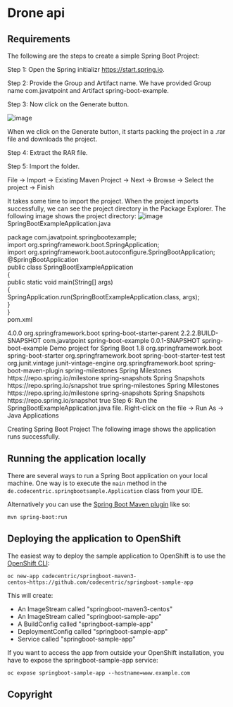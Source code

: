 # Drone api


## Requirements

The following are the steps to create a simple Spring Boot Project:

Step 1: Open the Spring initializr https://start.spring.io.

Step 2: Provide the Group and Artifact name. We have provided Group name com.javatpoint and Artifact spring-boot-example.

Step 3: Now click on the Generate button.

![image](https://user-images.githubusercontent.com/106770765/196445093-10239cb0-c0bd-43af-85ca-1e3eb225df80.png)

When we click on the Generate button, it starts packing the project in a .rar file and downloads the project.

Step 4: Extract the RAR file.

Step 5: Import the folder.

File -> Import -> Existing Maven Project -> Next -> Browse -> Select the project -> Finish

It takes some time to import the project. When the project imports successfully, we can see the project directory in the Package Explorer. The following image shows the project directory:
![image](https://user-images.githubusercontent.com/106770765/196445772-20b542d0-b280-4b9b-b8f0-1c934f833887.png)
SpringBootExampleApplication.java

package com.javatpoint.springbootexample;  
import org.springframework.boot.SpringApplication;  
import org.springframework.boot.autoconfigure.SpringBootApplication;  
@SpringBootApplication  
public class SpringBootExampleApplication   
{  
public static void main(String[] args)   
{  
SpringApplication.run(SpringBootExampleApplication.class, args);  
}  
}  
pom.xml

<?xml version="1.0" encoding="UTF-8"?>  
<project xmlns="http://maven.apache.org/POM/4.0.0" xmlns:xsi=http://www.w3.org/2001/XMLSchema-instance xsi:schemaLocation="http://maven.apache.org/POM/4.0.0 https://maven.apache.org/xsd/maven-4.0.0.xsd">  
<modelVersion>4.0.0</modelVersion>  
<parent>  
<groupId>org.springframework.boot</groupId>  
<artifactId>spring-boot-starter-parent</artifactId>  
<version>2.2.2.BUILD-SNAPSHOT</version>  
<relativePath/> <!-- lookup parent from repository -->  
</parent>  
<groupId>com.javatpoint</groupId>  
<artifactId>spring-boot-example</artifactId>  
<version>0.0.1-SNAPSHOT</version>  
<name>spring-boot-example</name>  
<description>Demo project for Spring Boot</description>  
<properties>  
<java.version>1.8</java.version>  
</properties>  
<dependencies>  
<dependency>  
<groupId>org.springframework.boot</groupId>  
<artifactId>spring-boot-starter</artifactId>  
</dependency>  
<dependency>  
<groupId>org.springframework.boot</groupId>  
<artifactId>spring-boot-starter-test</artifactId>  
<scope>test</scope>  
<exclusions>  
<exclusion>  
<groupId>org.junit.vintage</groupId>  
<artifactId>junit-vintage-engine</artifactId>  
</exclusion>  
</exclusions>  
</dependency>  
</dependencies>  
<build>  
<plugins>  
<plugin>  
<groupId>org.springframework.boot</groupId>  
<artifactId>spring-boot-maven-plugin</artifactId>  
</plugin>  
</plugins>  
</build>  
<repositories>  
<repository>  
<id>spring-milestones</id>  
<name>Spring Milestones</name>  
<url>https://repo.spring.io/milestone</url>  
</repository>  
<repository>  
<id>spring-snapshots</id>  
<name>Spring Snapshots</name>  
<url>https://repo.spring.io/snapshot</url>  
<snapshots>  
<enabled>true</enabled>  
</snapshots>  
</repository>  
</repositories>  
<pluginRepositories>  
<pluginRepository>  
<id>spring-milestones</id>  
<name>Spring Milestones</name>  
<url>https://repo.spring.io/milestone</url>  
</pluginRepository>  
<pluginRepository>  
<id>spring-snapshots</id>  
<name>Spring Snapshots</name>  
<url>https://repo.spring.io/snapshot</url>  
<snapshots>  
<enabled>true</enabled>  
</snapshots>  
</pluginRepository>  
</pluginRepositories>  
</project>  
Step 6: Run the SpringBootExampleApplication.java file.
Right-click on the file -> Run As -> Java Applications

Creating Spring Boot Project
The following image shows the application runs successfully.

## Running the application locally

There are several ways to run a Spring Boot application on your local machine. One way is to execute the `main` method in the `de.codecentric.springbootsample.Application` class from your IDE.

Alternatively you can use the [Spring Boot Maven plugin](https://docs.spring.io/spring-boot/docs/current/reference/html/build-tool-plugins-maven-plugin.html) like so:

```shell
mvn spring-boot:run
```

## Deploying the application to OpenShift

The easiest way to deploy the sample application to OpenShift is to use the [OpenShift CLI](https://docs.openshift.org/latest/cli_reference/index.html):

```shell
oc new-app codecentric/springboot-maven3-centos~https://github.com/codecentric/springboot-sample-app
```

This will create:

* An ImageStream called "springboot-maven3-centos"
* An ImageStream called "springboot-sample-app"
* A BuildConfig called "springboot-sample-app"
* DeploymentConfig called "springboot-sample-app"
* Service called "springboot-sample-app"

If you want to access the app from outside your OpenShift installation, you have to expose the springboot-sample-app service:

```shell
oc expose springboot-sample-app --hostname=www.example.com
```

## Copyright
